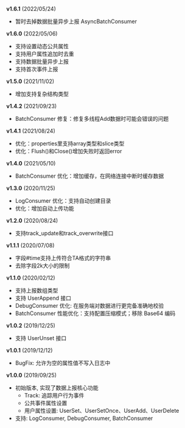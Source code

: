 **v1.6.1** (2022/05/24)
- 暂时去掉数据批量异步上报 AsyncBatchConsumer

**v1.6.0** (2022/05/06)
- 支持设置动态公共属性
- 支持用户属性追加时去重
- 支持数据批量异步上报
- 支持首次事件上报

**v1.5.0** (2021/11/02)
- 增加支持复杂结构类型

**v1.4.2** (2021/09/23)
- BatchConsumer 修复：修复多线程Add数据时可能会错误的问题

**v1.4.1** (2021/08/24)
- 优化：properties里支持array类型和slice类型
- 优化：Flush()和Close()增加失败时返回error

**v1.4.0** (2021/05/10)
- BatchConsumer 优化：增加缓存，在网络连接中断时缓存数据

**v1.3.0** (2020/11/25)
- LogConsumer 优化：支持自动创建目录
- 优化：增加自动上传功能

**v1.2.0** (2020/08/24)
- 支持track_update和track_overwrite接口

**v1.1.1** (2020/07/08)
- 字段#time支持上传符合TA格式的字符串
- 去除字段2k大小的限制

**v1.1.0** (2020/02/12)
- 支持上报数组类型
- 支持 UserAppend 接口
- DebugConsumer 优化: 在服务端对数据进行更完备准确地校验
- BatchConsumer 性能优化：支持配置压缩模式；移除 Base64 编码

**v1.0.2** (2019/12/25)
- 支持 UserUnset 接口

**v1.0.1** (2019/12/12)
- BugFix: 允许为空的属性值不写入日志中

**v1.0.0** (2019/09/25)
- 初始版本, 实现了数据上报核心功能
    - Track: 追踪用户行为事件
    - 公共事件属性设置
    - 用户属性设置: UserSet、UserSetOnce、UserAdd、UserDelete
- 支持: LogConsumer, DebugConsumer, BatchConsumer
